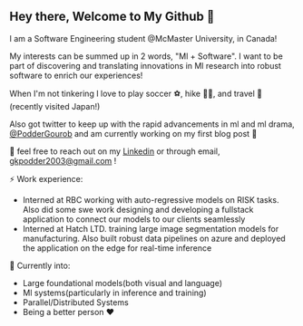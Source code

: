 ## Hey there, Welcome to My Github 👋
I am a Software Engineering student @McMaster University, in Canada! 

My interests can be summed up in 2 words, "Ml + Software". I want to be part of discovering and translating innovations in Ml research into robust software to enrich our experiences!

When I'm not tinkering I love to play soccer ⚽, hike 🚵🏼, and travel 🗼(recently visited Japan!)

Also got twitter to keep up with the rapid advancements in ml and ml drama, [@PodderGourob](https://twitter.com/PodderGourob) and am currently working on my first blog post 👀

💬 feel free to reach out on my [Linkedin](https://www.linkedin.com/in/gourobpodder/) or through email, gkpodder2003@gmail.com !

⚡ Work experience: 
*  Interned at RBC working with auto-regressive models on RISK tasks. Also did some swe work designing and developing a fullstack application to connect our models to our clients seamlessly 
*  Interned at Hatch LTD. training large image segmentation models for manufacturing. Also built robust data pipelines on azure and deployed the application on the edge for real-time inference

🔭 Currently into: 
*  Large foundational models(both visual and language)
*  Ml systems(particularly in inference and training)
*  Parallel/Distributed Systems
*  Being a better person ❤️



<!--
**gkpodder/gkpodder** is a ✨ _special_ ✨ repository because its `README.md` (this file) appears on your GitHub profile.

Here are some ideas to get you started:

- 🔭 I’m currently working on ...
- 🌱 I’m currently learning ...
- 👯 I’m looking to collaborate on ...
- 🤔 I’m looking for help with ...
- 💬 Ask me about ...
- 📫 How to reach me: ...
- 😄 Pronouns: ...
- ⚡ Fun fact: ...
-->
